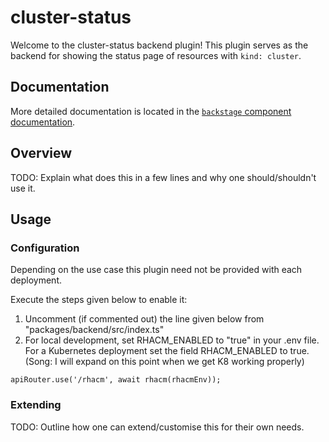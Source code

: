 # cluster-status

Welcome to the cluster-status backend plugin! This plugin serves as the backend for showing the status page of resources with `kind: cluster`.

## Documentation

More detailed documentation is located in the [`backstage` component documentation][1].

[1]: https://service-catalog.operate-first.cloud/catalog/default/component/backstage/docs

## Overview

TODO: Explain what does this in a few lines and why one should/shouldn't use it.

## Usage

### Configuration

Depending on the use case this plugin need not be provided with each deployment. 

Execute the steps given below to enable it:

1) Uncomment (if commented out) the line given below from "packages/backend/src/index.ts"
2) For local development, set RHACM_ENABLED to "true" in your .env file. For a Kubernetes deployment set the field RHACM_ENABLED to true. (Song: I will expand on this point when we get K8 working properly)

```
apiRouter.use('/rhacm', await rhacm(rhacmEnv));
```

### Extending 

TODO: Outline how one can extend/customise this for their own needs.


